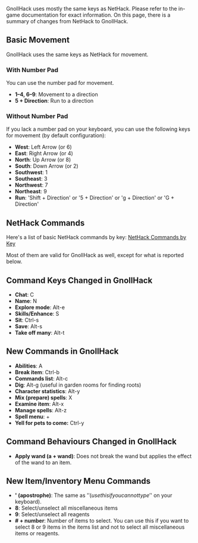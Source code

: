GnollHack uses mostly the same keys as NetHack. Please refer to the in-game documentation for exact information. On this page, there is a summary of changes from NetHack to GnollHack.

## Basic Movement
GnollHack uses the same keys as NetHack for movement.

### With Number Pad
You can use the number pad for movement.
* **1–4, 6–9**: Movement to a direction
* **5 + Direction**: Run to a direction

### Without Number Pad
If you lack a number pad on your keyboard, you can use the following keys for movement (by default configuration):
* **West**: Left Arrow (or 6)
* **East**: Right Arrow (or 4)
* **North**: Up Arrow (or 8)
* **South**: Down Arrow (or 2)
* **Southwest**: 1
* **Southeast**: 3
* **Northwest**: 7
* **Northeast**: 9
* **Run**: 'Shift + Direction' or '5 + Direction' or 'g + Direction' or 'G + Direction'

## NetHack Commands
Here's a list of basic NetHack commands by key: [NetHack Commands by Key](https://nethackwiki.com/wiki/Commands_(by_key))

Most of them are valid for GnollHack as well, except for what is reported below.

## Command Keys Changed in GnollHack
* **Chat**: C
* **Name**: N
* **Explore mode**: Alt-e
* **Skills/Enhance**: S
* **Sit**: Ctrl-s
* **Save**: Alt-s
* **Take off many**: Alt-t

## New Commands in GnollHack
* **Abilities**: A
* **Break item**: Ctrl-b
* **Commands list**: Alt-c
* **Dig**: Alt-g (useful in garden rooms for finding roots)
* **Character statistics**: Alt-y
* **Mix (prepare) spells**: X
* **Examine item**: Alt-x
* **Manage spells**: Alt-z
* **Spell menu**: +
* **Yell for pets to come:** Ctrl-y

## Command Behaviours Changed in GnollHack
* **Apply wand (a + wand)**: Does not break the wand but applies the effect of the wand to an item.

## New Item/Inventory Menu Commands
* **' (apostrophe)**: The same as '$' (use this if you cannot type '$' on your keyboard).
* **8**: Select/unselect all miscellaneous items
* **9**: Select/unselect all reagents
* **# + number**: Number of items to select. You can use this if you want to select 8 or 9 items in the items list and not to select all miscellaneous items or reagents.